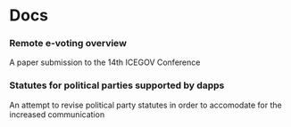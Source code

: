 # Docs

### Remote e-voting overview
A paper submission to the 14th ICEGOV Conference

### Statutes for political parties supported by dapps
An attempt to revise political party statutes in order to accomodate for the increased communication
